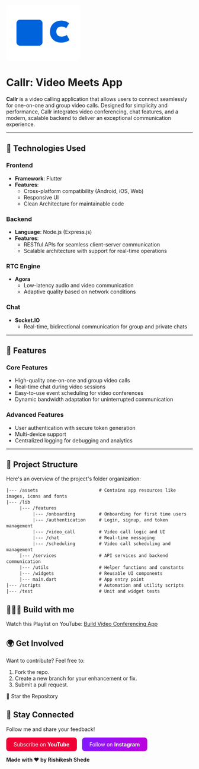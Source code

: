 <img src="assets/images/logo.png" alt="Logo" width="200" style="border-radius: 8px;">

# **Callr: Video Meets App**

**Callr** is a video calling application that allows users to connect seamlessly for one-on-one and group video calls. Designed for simplicity and performance, Callr integrates video conferencing, chat features, and a modern, scalable backend to deliver an exceptional communication experience.

---

## 🔧 **Technologies Used**

### **Frontend**

- **Framework**: Flutter
- **Features**:
  - Cross-platform compatibility (Android, iOS, Web)
  - Responsive UI
  - Clean Architecture for maintainable code

### **Backend**

- **Language**: Node.js (Express.js)
- **Features**:
  - RESTful APIs for seamless client-server communication
  - Scalable architecture with support for real-time operations

### **RTC Engine**

- **Agora**
  - Low-latency audio and video communication
  - Adaptive quality based on network conditions

### **Chat**

- **Socket.IO**
  - Real-time, bidirectional communication for group and private chats

---

## 🌟 **Features**

### **Core Features**

- High-quality one-on-one and group video calls
- Real-time chat during video sessions
- Easy-to-use event scheduling for video conferences
- Dynamic bandwidth adaptation for uninterrupted communication

### **Advanced Features**

- User authentication with secure token generation
- Multi-device support
- Centralized logging for debugging and analytics

---

## 📂 **Project Structure**

Here's an overview of the project's folder organization:

```plaintext
|--- /assets                       # Contains app resources like images, icons and fonts
|--- /lib
     |--- /features
          |--- /onboarding         # Onboarding for first time users
          |--- /authentication     # Login, signup, and token management
          |--- /video_call         # Video call logic and UI
          |--- /chat               # Real-time messaging
          |--- /scheduling         # Video call scheduling and management
     |--- /services                # API services and backend communication
     |--- /utils                   # Helper functions and constants
     |--- /widgets                 # Reusable UI components
     |--- main.dart                # App entry point
|--- /scripts                      # Automation and utility scripts
|--- /test                         # Unit and widget tests
```

## 👨🏼‍💻 Build with me

Watch this Playlist on YouTube: [Build Video Conferencing App](https://www.youtube.com/playlist?list=PLVffzalYuErzcvmwT_joT6RYzgtuwgOFm)

## 🌍 Get Involved

Want to contribute? Feel free to:

1. Fork the repo.
2. Create a new branch for your enhancement or fix.
3. Submit a pull request.

🌟 Star the Repository

## 🤝 Stay Connected

Follow me and share your feedback!

<a href="https://www.youtube.com/@RishikeshShede" style="display: inline-block; background-color: #f10235; color: white; padding: 10px 20px; text-decoration: none; border-radius: 8px; margin-right:10px;">Subscribe on <b>YouTube</b></a>
<a href="https://www.instagram.com/rishikeshshede" 
   style="
      display: inline-block; 
      background: linear-gradient(90deg, #821AFF, #BC01DD); 
      color: white; 
      padding: 10px 20px; 
      text-decoration: none; 
      border-radius: 8px;
   ">
Follow on <b>Instagram</b>
</a>

**Made with ❤️ by Rishikesh Shede**
